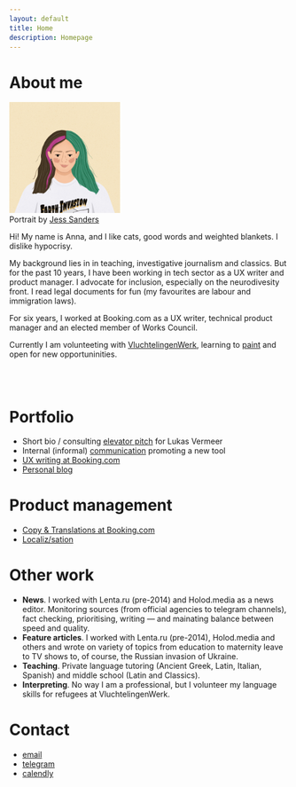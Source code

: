 ```yaml
---
layout: default
title: Home
description: Homepage
---
```


# About me

<div class ="profile-pic"> <img src ="/assets/images/image.jpeg"  width = "200" height = "200"><br>
Portrait by <a href="https://www.instagram.com/jessandthepencil/?hl=en">Jess Sanders</a></div>

Hi! My name is Anna, and I like cats, good words and weighted blankets. I dislike hypocrisy.

My background lies in in teaching, investigative journalism and classics. But for the past 10 years, I have been working in tech sector as a UX writer and product manager. I advocate for inclusion, especially on the neurodivesity front. I read legal documents for fun (my favourites are labour and immigration laws).

For six years, I worked at Booking.com as a UX writer, technical product manager and an elected member of Works Council.

Currently I am volunteeting with [VluchtelingenWerk](https://www.vluchtelingenwerk.nl/), learning to [paint](https://www.instagram.com/art.vs.depression/) and open for new opportuninities.

<script type='text/javascript' src='https://storage.ko-fi.com/cdn/widget/Widget_2.js'></script><script type='text/javascript'>kofiwidget2.init('Support Me on Ko-fi', '#29abe0', 'X7X5JFFW0');kofiwidget2.draw();</script> 

<br>
<br>

# Portfolio

- Short bio / consulting [elevator pitch](/lukasv.html) for Lukas Vermeer
- Internal (informal) [communication](/internal-newsearch.html) promoting a new tool
- [UX writing at Booking.com](/uxbooking.html)
- [Personal blog](https://medium.com/@catnipunicorn)

# Product management
- [Copy & Translations at Booking.com](/product.html)
- [Localiz/sation](/loc.html)

# Other work

- **News**. I worked with Lenta.ru (pre-2014) and Holod.media as a news editor. Monitoring sources (from official agencies to telegram channels), fact checking, prioritising, writing — and mainating balance between speed and quality.
- **Feature articles**. I worked with Lenta.ru (pre-2014), Holod.media and others and wrote on variety of topics from education to maternity leave to TV shows to, of course, the Russian invasion of Ukraine.
- **Teaching**. Private language tutoring (Ancient Greek, Latin, Italian, Spanish) and middle school (Latin and Classics).
- **Interpreting**. No way I am a professional, but I volunteer my language skills for refugees at VluchtelingenWerk.

# Contact

* [email](mailto:contact@aapopova.com)
* [telegram](https://t.me/mevrouwpopova)
* [calendly](https://calendly.com/catnipunicorn)

